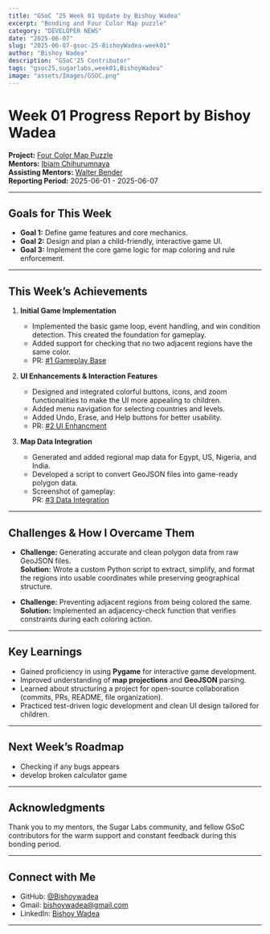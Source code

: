 ```yaml
---
title: "GSoC ’25 Week 01 Update by Bishoy Wadea"
excerpt: "Bonding and Four Color Map puzzle"
category: "DEVELOPER NEWS"
date: "2025-06-07"
slug: "2025-06-07-gsoc-25-BishoyWadea-week01"
author: "Bishoy Wadea"
description: "GSoC'25 Contributor"
tags: "gsoc25,sugarlabs,week01,BishoyWadea"
image: "assets/Images/GSOC.png"
---
```


<!-- markdownlint-disable -->

# Week 01 Progress Report by Bishoy Wadea

**Project:** [Four Color Map Puzzle](https://github.com/Bishoywadea/Four-Color-Map)  
**Mentors:** [Ibiam Chihurumnaya](https://github.com/chimosky)  
**Assisting Mentors:** [Walter Bender](https://github.com/walterbender/)  
**Reporting Period:** 2025-06-01 - 2025-06-07  

---

## Goals for This Week

- **Goal 1:** Define game features and core mechanics.
- **Goal 2:** Design and plan a child-friendly, interactive game UI.
- **Goal 3:** Implement the core game logic for map coloring and rule enforcement.

---

## This Week’s Achievements

1. **Initial Game Implementation**
   - Implemented the basic game loop, event handling, and win condition detection. This created the foundation for gameplay.
   - Added support for checking that no two adjacent regions have the same color.  
   - PR: [#1 Gameplay Base](https://github.com/Bishoywadea/Four-Color-Map/commit/91eabce38439fc08da652d1de309b556393fcee3)

2. **UI Enhancements & Interaction Features**  
   - Designed and integrated colorful buttons, icons, and zoom functionalities to make the UI more appealing to children.
   - Added menu navigation for selecting countries and levels.
   - Added Undo, Erase, and Help buttons for better usability.  
   - PR: [#2 UI Enhancment](https://github.com/Bishoywadea/Four-Color-Map/commit/4fe1c755c47696cc20e6dd757190ed1f3df98717)

3. **Map Data Integration**
   - Generated and added regional map data for Egypt, US, Nigeria, and India.
   - Developed a script to convert GeoJSON files into game-ready polygon data.
   - Screenshot of gameplay:  
   PR: [#3 Data Integration](https://github.com/Bishoywadea/Four-Color-Map/commit/de018722d2d32d3ebd40429f8e59e1793cd34e9c)

---

## Challenges & How I Overcame Them

- **Challenge:** Generating accurate and clean polygon data from raw GeoJSON files.  
  **Solution:** Wrote a custom Python script to extract, simplify, and format the regions into usable coordinates while preserving geographical structure.

- **Challenge:** Preventing adjacent regions from being colored the same.  
  **Solution:** Implemented an adjacency-check function that verifies constraints during each coloring action.

---

## Key Learnings

- Gained proficiency in using **Pygame** for interactive game development.
- Improved understanding of **map projections** and **GeoJSON** parsing.
- Learned about structuring a project for open-source collaboration (commits, PRs, README, file organization).
- Practiced test-driven logic development and clean UI design tailored for children.

---

## Next Week’s Roadmap

- Checking if any bugs appears
- develop broken calculator game

---

## Acknowledgments

Thank you to my mentors, the Sugar Labs community, and fellow GSoC contributors for the warm support and constant feedback during this bonding period.

---

## Connect with Me

- GitHub: [@Bishoywadea](https://github.com/Bishoywadea)
- Gmail: [bishoywadea@gmail.com](mailto:bishoyw.fathy@gmail.com)
- LinkedIn: [Bishoy Wadea](https://www.linkedin.com/in/bishoy-wadea-27b016250/)

---
